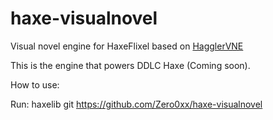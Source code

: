 # haxe-visualnovel

Visual novel engine for HaxeFlixel based on [HagglerVNE](https://github.com/gummywormz/HagglerVNE)

This is the engine that powers DDLC Haxe (Coming soon).

How to use:

Run: haxelib git https://github.com/Zero0xx/haxe-visualnovel
